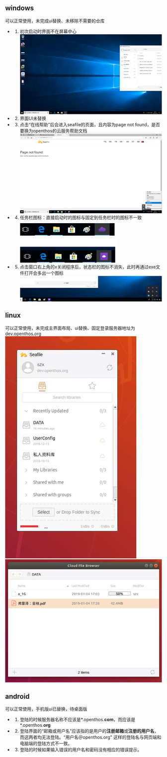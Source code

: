 ## windows
可以正常使用，未完成ui替换、未移除不需要的仓库
- 1. 初次启动时界面不在屏幕中心  
![](../../../picture/seafile_clientinit.png)
- 2. 界面UI未替换
- 3. 点击“在线帮助”后会进入seafile的页面，且内容为page not found，是否要换为openthos的云服务帮助文档  
![](../../../picture/seafile_clienthelp.png)
- 4. 任务栏图标：直接启动时的图标与固定到任务栏时的图标不一致  
![](../../../picture/seafile_clienticon1.png)
- 5. 点击窗口右上角的x关闭程序后，状态栏的图标不消失，此时再通过exe文件打开会多出一个图标  
![](../../../picture/seafile_clienticon2.png)

## linux
可以正常使用，未完成主界面布局、ui替换、固定登录服务器地址为dev.openthos.org 
![](../../../picture/seafile_linux1.jpg)  
![](../../../picture/seafile_linux2.jpg)

## android
可以正常使用，手机版ui已替换，待桌面版
- 1. 登陆的时候服务器名称不应该是\*.openthos.**com**，而应该是\*.openthos.**org**
- 2. 登陆界面的“邮箱或用户名”应该指的是用户的**注册邮箱**或**注册的用户名**，而这两者均无法登陆。“用户名＠openthos.org" 这样的登陆名与网页端和电脑端的登陆方式不一致。
- 3. 登陆的时候如果输入错误的用户名和密码没有相应的错误提示。
